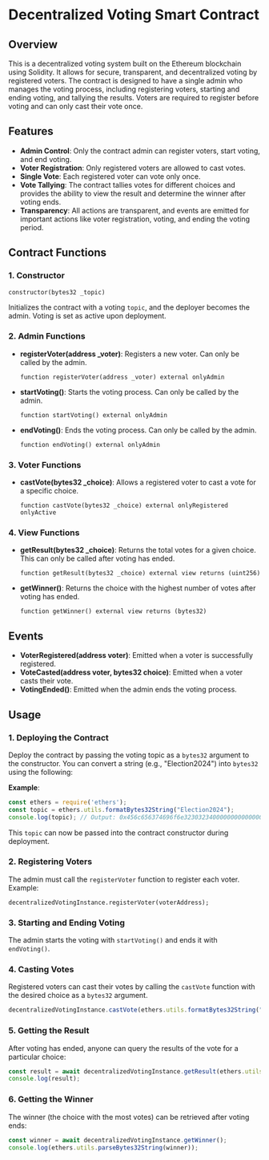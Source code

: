 
# Decentralized Voting Smart Contract

## Overview

This is a decentralized voting system built on the Ethereum blockchain using Solidity. It allows for secure, transparent, and decentralized voting by registered voters. The contract is designed to have a single admin who manages the voting process, including registering voters, starting and ending voting, and tallying the results. Voters are required to register before voting and can only cast their vote once.

## Features

- **Admin Control**: Only the contract admin can register voters, start voting, and end voting.
- **Voter Registration**: Only registered voters are allowed to cast votes.
- **Single Vote**: Each registered voter can vote only once.
- **Vote Tallying**: The contract tallies votes for different choices and provides the ability to view the result and determine the winner after voting ends.
- **Transparency**: All actions are transparent, and events are emitted for important actions like voter registration, voting, and ending the voting period.

## Contract Functions

### 1. **Constructor**
   ```solidity
   constructor(bytes32 _topic)
   ```
   Initializes the contract with a voting `topic`, and the deployer becomes the admin. Voting is set as active upon deployment.

### 2. **Admin Functions**
   - **registerVoter(address _voter)**: Registers a new voter. Can only be called by the admin.
     ```solidity
     function registerVoter(address _voter) external onlyAdmin
     ```
   - **startVoting()**: Starts the voting process. Can only be called by the admin.
     ```solidity
     function startVoting() external onlyAdmin
     ```
   - **endVoting()**: Ends the voting process. Can only be called by the admin.
     ```solidity
     function endVoting() external onlyAdmin
     ```

### 3. **Voter Functions**
   - **castVote(bytes32 _choice)**: Allows a registered voter to cast a vote for a specific choice.
     ```solidity
     function castVote(bytes32 _choice) external onlyRegistered onlyActive
     ```

### 4. **View Functions**
   - **getResult(bytes32 _choice)**: Returns the total votes for a given choice. This can only be called after voting has ended.
     ```solidity
     function getResult(bytes32 _choice) external view returns (uint256)
     ```
   - **getWinner()**: Returns the choice with the highest number of votes after voting has ended.
     ```solidity
     function getWinner() external view returns (bytes32)
     ```

## Events

- **VoterRegistered(address voter)**: Emitted when a voter is successfully registered.
- **VoteCasted(address voter, bytes32 choice)**: Emitted when a voter casts their vote.
- **VotingEnded()**: Emitted when the admin ends the voting process.

## Usage

### 1. **Deploying the Contract**
   Deploy the contract by passing the voting topic as a `bytes32` argument to the constructor. You can convert a string (e.g., "Election2024") into `bytes32` using the following:

   **Example**:
   ```javascript
   const ethers = require('ethers');
   const topic = ethers.utils.formatBytes32String("Election2024");
   console.log(topic); // Output: 0x456c656374696f6e32303234000000000000000000000000000000000000000000
   ```
   This `topic` can now be passed into the contract constructor during deployment.

### 2. **Registering Voters**
   The admin must call the `registerVoter` function to register each voter. Example:
   ```solidity
   decentralizedVotingInstance.registerVoter(voterAddress);
   ```

### 3. **Starting and Ending Voting**
   The admin starts the voting with `startVoting()` and ends it with `endVoting()`.

### 4. **Casting Votes**
   Registered voters can cast their votes by calling the `castVote` function with the desired choice as a `bytes32` argument.
   ```javascript
   decentralizedVotingInstance.castVote(ethers.utils.formatBytes32String("Choice1"));
   ```

### 5. **Getting the Result**
   After voting has ended, anyone can query the results of the vote for a particular choice:
   ```javascript
   const result = await decentralizedVotingInstance.getResult(ethers.utils.formatBytes32String("Choice1"));
   console.log(result);
   ```

### 6. **Getting the Winner**
   The winner (the choice with the most votes) can be retrieved after voting ends:
   ```javascript
   const winner = await decentralizedVotingInstance.getWinner();
   console.log(ethers.utils.parseBytes32String(winner));
   ```

